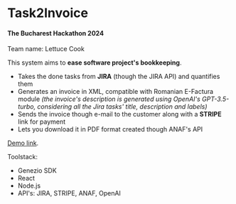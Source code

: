 # Task2Invoice

#### The Bucharest Hackathon 2024

Team name: Lettuce Cook

This system aims to **ease software project's bookkeeping**. 
* Takes the done tasks from **JIRA** (though the JIRA API) and quantifies them
* Generates an invoice in XML, compatible with Romanian E-Factura module _(the invoice's description is generated using OpenAI's GPT-3.5-turbo, considering all the Jira tasks' title, description and labels)_
* Sends the invoice though e-mail to the customer along with a **STRIPE** link for payment
* Lets you download it in PDF format created though ANAF's API

[Demo link](https://drive.google.com/file/d/1BtZuoUovPyJFc9ra42-TUoY-oMDZWv7-/view?usp=sharing).

Toolstack:
* Genezio SDK
* React
* Node.js
* API's: JIRA, STRIPE, ANAF, OpenAI